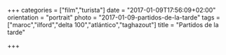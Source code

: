 +++
categories = ["film","turista"]
date = "2017-01-09T17:56:09+02:00"
orientation = "portrait"
photo = "2017-01-09-partidos-de-la-tarde"
tags = ["maroc","ilford","delta 100","atlántico","taghazout"]
title = "Partidos de la tarde"

+++
